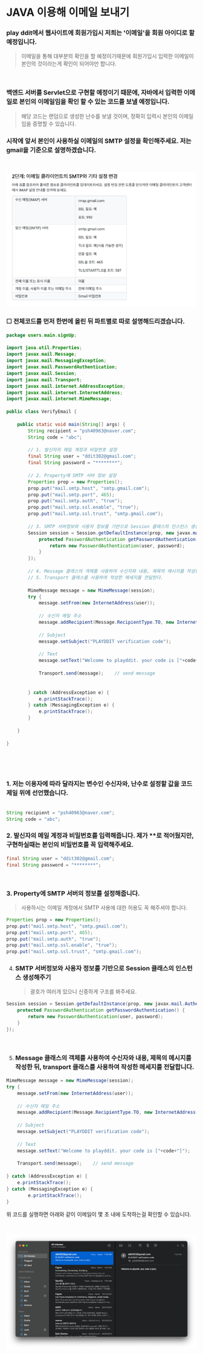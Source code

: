 # JAVA 이용해 이메일 보내기

### play ddit에서 웹사이트에 회원가입시 저희는 '이메일'을 회원 아이디로 할 예정입니다.
> 이메일을 통해 대부분의 확인을 할 예정이기때문에 회원가입시 입력한 이메일이 본인의 것이라는게 확인이 되어야만 합니다.

​	

### 백엔드 서버를 Servlet으로 구현할 예정이기 때문에, 자바에서 입력한 이메일로 본인의 이메일임을 확인 할 수 있는 코드를 보낼 예정입니다.
>해당 코드는 랜덤으로 생성한 난수를 보낼 것이며, 정확히 입력시 본인의 이메일임을 증명할 수 있습니다.
​	




### 시작에 앞서 본인이 사용하실 이메일의 SMTP 설정을 확인해주세요. 저는 gmail을 기준으로 설명하겠습니다.
​	

![image](https://raw.githubusercontent.com/Shane-Park/markdownBlog/master/backend/java/javaMail.assets/1.png)



### ☐ 전체코드를 먼저 한번에 올린 뒤 파트별로 따로 설명해드리겠습니다.



```java
package users.main.signUp;

import java.util.Properties;
import javax.mail.Message;
import javax.mail.MessagingException;
import javax.mail.PasswordAuthentication;
import javax.mail.Session;
import javax.mail.Transport;
import javax.mail.internet.AddressException;
import javax.mail.internet.InternetAddress;
import javax.mail.internet.MimeMessage;

public class VerifyEmail {
	
	public static void main(String[] args) {
		String recipient = "psh40963@naver.com";
		String code = "abc";
		
		// 1. 발신자의 메일 계정과 비밀번호 설정
		final String user = "ddit302@gmail.com";
		final String password = "********";
		
		// 2. Property에 SMTP 서버 정보 설정
		Properties prop = new Properties();
		prop.put("mail.smtp.host", "smtp.gmail.com");
		prop.put("mail.smtp.port", 465);
		prop.put("mail.smtp.auth", "true");
		prop.put("mail.smtp.ssl.enable", "true");
		prop.put("mail.smtp.ssl.trust", "smtp.gmail.com");
		
		// 3. SMTP 서버정보와 사용자 정보를 기반으로 Session 클래스의 인스턴스 생성
		Session session = Session.getDefaultInstance(prop, new javax.mail.Authenticator() {
			protected PasswordAuthentication getPasswordAuthentication() {
				return new PasswordAuthentication(user, password);
			}
		});
		
		// 4. Message 클래스의 객체를 사용하여 수신자와 내용, 제목의 메시지를 작성한다.
		// 5. Transport 클래스를 사용하여 작성한 메세지를 전달한다.
		
		MimeMessage message = new MimeMessage(session);
		try {
			message.setFrom(new InternetAddress(user));
			
			// 수신자 메일 주소
			message.addRecipient(Message.RecipientType.TO, new InternetAddress(recipient));
			
			// Subject
			message.setSubject("PLAYDDIT verification code");
			
			// Text
			message.setText("Welcome to playddit. your code is ["+code+"]");
			
			Transport.send(message);	// send message
			
			
		} catch (AddressException e) {
			e.printStackTrace();
		} catch (MessagingException e) {
			e.printStackTrace();
		}

	}

}

```

​	

​	

### 1. 저는 이용자에 따라 달라지는 변수인 수신자와, 난수로 설정할 값을 코드 제일 위에 선언했습니다.

```java

String recipient = "psh40963@naver.com";
String code = "abc";
```



### 2. 발신자의 메일 계정과 비밀번호를 입력해줍니다. 제가 **로 적어뒀지만, 구현하실때는 본인의 비밀번호를 꼭 입력해주세요.

```java
final String user = "ddit302@gmail.com";
final String password = "********";
```

​	

### 3. Property에 SMTP 서버의 정보를 설정해줍니다.    

>  사용하시는 이메일 계정에서 SMTP 사용에 대한 허용도 꼭 해주셔야 합니다.

```java
Properties prop = new Properties();
prop.put("mail.smtp.host", "smtp.gmail.com");
prop.put("mail.smtp.port", 465);
prop.put("mail.smtp.auth", "true");
prop.put("mail.smtp.ssl.enable", "true");
prop.put("mail.smtp.ssl.trust", "smtp.gmail.com");
```



4. ### SMTP 서버정보와 사용자 정보를 기반으로 Session 클래스의 인스턴스 생성해주기  

   > 괄호가 여러개 있으니 신중하게 구조를 봐주세요.  

```java
Session session = Session.getDefaultInstance(prop, new javax.mail.Authenticator() {
	protected PasswordAuthentication getPasswordAuthentication() {
		return new PasswordAuthentication(user, password);
	}
});
```

​	

5. ### Message 클래스의 객체를 사용하여 수신자와 내용, 제목의 메시지를 작성한 뒤, transport 클래스를 사용하여 작성한 메세지를 전달합니다.

```java
MimeMessage message = new MimeMessage(session);
try {
	message.setFrom(new InternetAddress(user));
	
	// 수신자 메일 주소
	message.addRecipient(Message.RecipientType.TO, new InternetAddress(recipient));
			
	// Subject
	message.setSubject("PLAYDDIT verification code");
			
	// Text
	message.setText("Welcome to playddit. your code is ["+code+"]");
			
	Transport.send(message);	// send message

} catch (AddressException e) {
	e.printStackTrace();
} catch (MessagingException e) {
		e.printStackTrace();
}
```



위 코드를 실행하면 아래와 같이 이메일이 몇 초 내에 도착하는걸 확인할 수 있습니다.

​	

![image](https://raw.githubusercontent.com/Shane-Park/markdownBlog/master/backend/java/javaMail.assets/2.png)	

